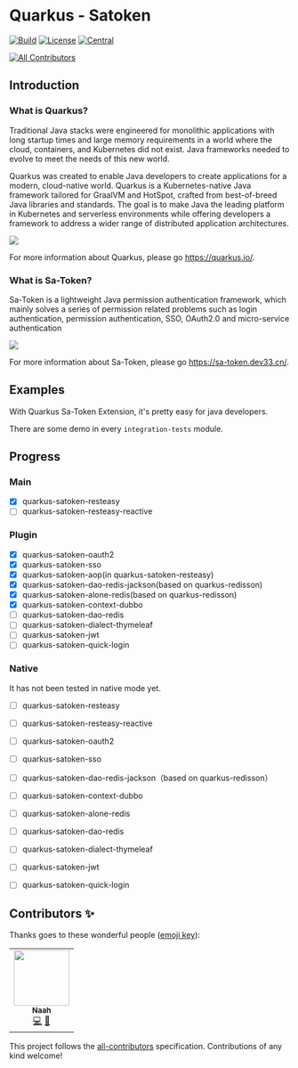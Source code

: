# Quarkus - Satoken
[![Build](https://github.com/quarkiverse/quarkus-sa-token/workflows/Build/badge.svg?branch=main)](https://github.com/quarkiverse/quarkus-sa-token/actions?query=workflow%3ABuild)
[![License](https://img.shields.io/github/license/quarkiverse/quarkus-sa-token)](http://www.apache.org/licenses/LICENSE-2.0)
[![Central](https://img.shields.io/maven-central/v/io.quarkiverse.satoken/quarkus-satoken-parent?color=green)](https://search.maven.org/search?q=g:io.quarkiverse.satoken%20AND%20a:quarkus-satoken-parent)
<!-- ALL-CONTRIBUTORS-BADGE:START - Do not remove or modify this section -->
[![All Contributors](https://img.shields.io/badge/all_contributors-1-orange.svg?style=flat-square)](#contributors-)
<!-- ALL-CONTRIBUTORS-BADGE:END -->

## Introduction

### What is Quarkus?

Traditional Java stacks were engineered for monolithic applications with long startup times and large memory
requirements in a world where the cloud, containers, and Kubernetes did not exist. Java frameworks needed to evolve
to meet the needs of this new world.

Quarkus was created to enable Java developers to create applications for a modern, cloud-native world. Quarkus is
a Kubernetes-native Java framework tailored for GraalVM and HotSpot, crafted from best-of-breed Java libraries and
standards. The goal is to make Java the leading platform in Kubernetes and serverless environments while offering
developers a framework to address a wider range of distributed application architectures.

![](https://quarkus.io/assets/images/quarkus_metrics_graphic_bootmem_wide.png)

For more information about Quarkus, please go https://quarkus.io/.


### What is Sa-Token?

Sa-Token is a lightweight Java permission authentication framework, 
which mainly solves a series of permission related problems such as login authentication, 
permission authentication, SSO, OAuth2.0 and micro-service authentication

![](https://oss.dev33.cn/sa-token/art/sa-token-js4.png)

For more information about Sa-Token, please go https://sa-token.dev33.cn/.

## Examples

With Quarkus Sa-Token Extension, it's pretty easy for java developers.

There are some demo in every `integration-tests` module.

## Progress

### Main

- [x] quarkus-satoken-resteasy
- [ ] quarkus-satoken-resteasy-reactive

### Plugin

- [x] quarkus-satoken-oauth2
- [x] quarkus-satoken-sso
- [x] quarkus-satoken-aop(in quarkus-satoken-resteasy)
- [x] quarkus-satoken-dao-redis-jackson(based on quarkus-redisson)
- [x] quarkus-satoken-alone-redis(based on quarkus-redisson)
- [x] quarkus-satoken-context-dubbo
- [ ] quarkus-satoken-dao-redis
- [ ] quarkus-satoken-dialect-thymeleaf
- [ ] quarkus-satoken-jwt
- [ ] quarkus-satoken-quick-login

### Native

It has not been tested in native mode yet.

- [ ] quarkus-satoken-resteasy
- [ ] quarkus-satoken-resteasy-reactive
- [ ] quarkus-satoken-oauth2
- [ ] quarkus-satoken-sso
- [ ] quarkus-satoken-dao-redis-jackson（based on quarkus-redisson）
- [ ] quarkus-satoken-context-dubbo
- [ ] quarkus-satoken-alone-redis
- [ ] quarkus-satoken-dao-redis
- [ ] quarkus-satoken-dialect-thymeleaf
- [ ] quarkus-satoken-jwt
- [ ] quarkus-satoken-quick-login


## Contributors ✨

Thanks goes to these wonderful people ([emoji key](https://allcontributors.org/docs/en/emoji-key)):

<!-- ALL-CONTRIBUTORS-LIST:START - Do not remove or modify this section -->
<!-- prettier-ignore-start -->
<!-- markdownlint-disable -->
<table>
  <tr>
    <td align="center"><a href="https://www.naah69.com"><img src="https://avatars.githubusercontent.com/u/25682169?v=4?s=100" width="100px;" alt=""/><br /><sub><b>Naah</b></sub></a><br /><a href="https://github.com/quarkiverse/quarkus-sa-token/commits?author=naah69" title="Code">💻</a> <a href="#maintenance-naah69" title="Maintenance">🚧</a></td>
  </tr>
</table>

<!-- markdownlint-restore -->
<!-- prettier-ignore-end -->

<!-- ALL-CONTRIBUTORS-LIST:END -->

This project follows the [all-contributors](https://github.com/all-contributors/all-contributors) specification. Contributions of any kind welcome!
